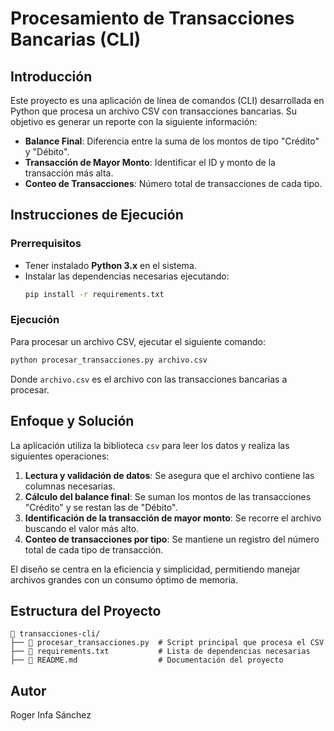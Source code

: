 # Procesamiento de Transacciones Bancarias (CLI)

## Introducción
Este proyecto es una aplicación de línea de comandos (CLI) desarrollada en Python que procesa un archivo CSV con transacciones bancarias. Su objetivo es generar un reporte con la siguiente información:
- **Balance Final**: Diferencia entre la suma de los montos de tipo "Crédito" y "Débito".
- **Transacción de Mayor Monto**: Identificar el ID y monto de la transacción más alta.
- **Conteo de Transacciones**: Número total de transacciones de cada tipo.

## Instrucciones de Ejecución
### Prerrequisitos
- Tener instalado **Python 3.x** en el sistema.
- Instalar las dependencias necesarias ejecutando:
  ```sh
  pip install -r requirements.txt
  ```

### Ejecución
Para procesar un archivo CSV, ejecutar el siguiente comando:
```sh
python procesar_transacciones.py archivo.csv
```
Donde `archivo.csv` es el archivo con las transacciones bancarias a procesar.

## Enfoque y Solución
La aplicación utiliza la biblioteca `csv` para leer los datos y realiza las siguientes operaciones:
1. **Lectura y validación de datos**: Se asegura que el archivo contiene las columnas necesarias.
2. **Cálculo del balance final**: Se suman los montos de las transacciones "Crédito" y se restan las de "Débito".
3. **Identificación de la transacción de mayor monto**: Se recorre el archivo buscando el valor más alto.
4. **Conteo de transacciones por tipo**: Se mantiene un registro del número total de cada tipo de transacción.

El diseño se centra en la eficiencia y simplicidad, permitiendo manejar archivos grandes con un consumo óptimo de memoria.

## Estructura del Proyecto
```
📂 transacciones-cli/
├── 📄 procesar_transacciones.py  # Script principal que procesa el CSV
├── 📄 requirements.txt           # Lista de dependencias necesarias
├── 📄 README.md                  # Documentación del proyecto
```

## Autor
Roger Infa Sánchez

